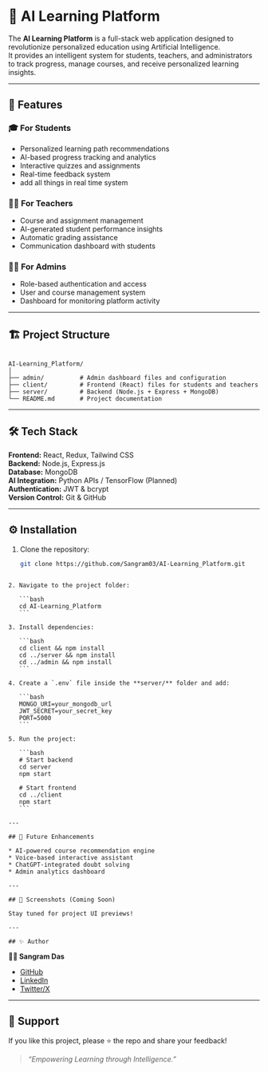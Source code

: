 # 🧠 AI Learning Platform

The **AI Learning Platform** is a full-stack web application designed to revolutionize personalized education using Artificial Intelligence.  
It provides an intelligent system for students, teachers, and administrators to track progress, manage courses, and receive personalized learning insights.

---

## 🚀 Features

### 🎓 For Students
- Personalized learning path recommendations  
- AI-based progress tracking and analytics  
- Interactive quizzes and assignments  
- Real-time feedback system
- add all things in real time system

### 👩‍🏫 For Teachers
- Course and assignment management  
- AI-generated student performance insights  
- Automatic grading assistance  
- Communication dashboard with students  

### 🧑‍💼 For Admins
- Role-based authentication and access  
- User and course management system  
- Dashboard for monitoring platform activity  

---

## 🏗️ Project Structure

```

AI-Learning_Platform/
│
├── admin/          # Admin dashboard files and configuration
├── client/         # Frontend (React) files for students and teachers
├── server/         # Backend (Node.js + Express + MongoDB)
└── README.md       # Project documentation

````

---

## 🛠️ Tech Stack

**Frontend:** React, Redux, Tailwind CSS  
**Backend:** Node.js, Express.js  
**Database:** MongoDB  
**AI Integration:** Python APIs / TensorFlow (Planned)  
**Authentication:** JWT & bcrypt  
**Version Control:** Git & GitHub  

---

## ⚙️ Installation

1. Clone the repository:
   ```bash
   git clone https://github.com/Sangram03/AI-Learning_Platform.git
````

2. Navigate to the project folder:

   ```bash
   cd AI-Learning_Platform
   ```

3. Install dependencies:

   ```bash
   cd client && npm install
   cd ../server && npm install
   cd ../admin && npm install
   ```

4. Create a `.env` file inside the **server/** folder and add:

   ```bash
   MONGO_URI=your_mongodb_url
   JWT_SECRET=your_secret_key
   PORT=5000
   ```

5. Run the project:

   ```bash
   # Start backend
   cd server
   npm start

   # Start frontend
   cd ../client
   npm start
   ```

---

## 🤖 Future Enhancements

* AI-powered course recommendation engine
* Voice-based interactive assistant
* ChatGPT-integrated doubt solving
* Admin analytics dashboard

---

## 📸 Screenshots (Coming Soon)

Stay tuned for project UI previews!

---

## ✨ Author
````
**👨‍💻 Sangram Das**

* [GitHub](https://github.com/Sangram03)
* [LinkedIn](https://linkedin.com/in/sangramdas03)
* [Twitter/X](https://x.com/sangramdas_1_)

---

## 💬 Support

If you like this project, please ⭐ the repo and share your feedback!

> *“Empowering Learning through Intelligence.”*




